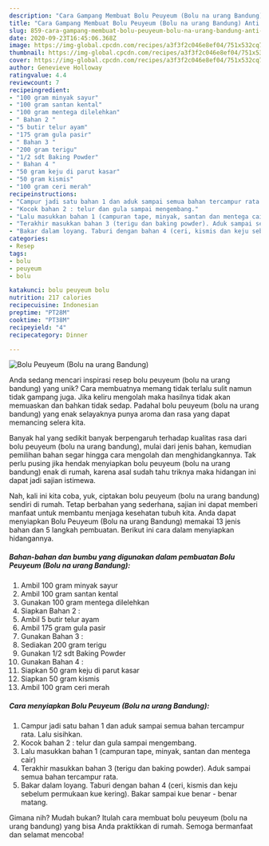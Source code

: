 ```yaml
---
description: "Cara Gampang Membuat Bolu Peuyeum (Bolu na urang Bandung) Anti Gagal"
title: "Cara Gampang Membuat Bolu Peuyeum (Bolu na urang Bandung) Anti Gagal"
slug: 859-cara-gampang-membuat-bolu-peuyeum-bolu-na-urang-bandung-anti-gagal
date: 2020-09-23T16:45:06.368Z
image: https://img-global.cpcdn.com/recipes/a3f3f2c046e8ef04/751x532cq70/bolu-peuyeum-bolu-na-urang-bandung-foto-resep-utama.jpg
thumbnail: https://img-global.cpcdn.com/recipes/a3f3f2c046e8ef04/751x532cq70/bolu-peuyeum-bolu-na-urang-bandung-foto-resep-utama.jpg
cover: https://img-global.cpcdn.com/recipes/a3f3f2c046e8ef04/751x532cq70/bolu-peuyeum-bolu-na-urang-bandung-foto-resep-utama.jpg
author: Genevieve Holloway
ratingvalue: 4.4
reviewcount: 7
recipeingredient:
- "100 gram minyak sayur"
- "100 gram santan kental"
- "100 gram mentega dilelehkan"
- " Bahan 2 "
- "5 butir telur ayam"
- "175 gram gula pasir"
- " Bahan 3 "
- "200 gram terigu"
- "1/2 sdt Baking Powder"
- " Bahan 4 "
- "50 gram keju di parut kasar"
- "50 gram kismis"
- "100 gram ceri merah"
recipeinstructions:
- "Campur jadi satu bahan 1 dan aduk sampai semua bahan tercampur rata. Lalu sisihkan."
- "Kocok bahan 2 : telur dan gula sampai mengembang."
- "Lalu masukkan bahan 1 (campuran tape, minyak, santan dan mentega cair)"
- "Terakhir masukkan bahan 3 (terigu dan baking powder). Aduk sampai semua bahan tercampur rata."
- "Bakar dalam loyang. Taburi dengan bahan 4 (ceri, kismis dan keju sebelum permukaan kue kering). Bakar sampai kue benar - benar matang."
categories:
- Resep
tags:
- bolu
- peuyeum
- bolu

katakunci: bolu peuyeum bolu 
nutrition: 217 calories
recipecuisine: Indonesian
preptime: "PT28M"
cooktime: "PT38M"
recipeyield: "4"
recipecategory: Dinner

---
```



![Bolu Peuyeum (Bolu na urang Bandung)](https://img-global.cpcdn.com/recipes/a3f3f2c046e8ef04/751x532cq70/bolu-peuyeum-bolu-na-urang-bandung-foto-resep-utama.jpg)

Anda sedang mencari inspirasi resep bolu peuyeum (bolu na urang bandung) yang unik? Cara membuatnya memang tidak terlalu sulit namun tidak gampang juga. Jika keliru mengolah maka hasilnya tidak akan memuaskan dan bahkan tidak sedap. Padahal bolu peuyeum (bolu na urang bandung) yang enak selayaknya punya aroma dan rasa yang dapat memancing selera kita.



Banyak hal yang sedikit banyak berpengaruh terhadap kualitas rasa dari bolu peuyeum (bolu na urang bandung), mulai dari jenis bahan, kemudian pemilihan bahan segar hingga cara mengolah dan menghidangkannya. Tak perlu pusing jika hendak menyiapkan bolu peuyeum (bolu na urang bandung) enak di rumah, karena asal sudah tahu triknya maka hidangan ini dapat jadi sajian istimewa.


Nah, kali ini kita coba, yuk, ciptakan bolu peuyeum (bolu na urang bandung) sendiri di rumah. Tetap berbahan yang sederhana, sajian ini dapat memberi manfaat untuk membantu menjaga kesehatan tubuh kita. Anda dapat menyiapkan Bolu Peuyeum (Bolu na urang Bandung) memakai 13 jenis bahan dan 5 langkah pembuatan. Berikut ini cara dalam menyiapkan hidangannya.

<!--inarticleads1-->

##### Bahan-bahan dan bumbu yang digunakan dalam pembuatan Bolu Peuyeum (Bolu na urang Bandung):

1. Ambil 100 gram minyak sayur
1. Ambil 100 gram santan kental
1. Gunakan 100 gram mentega dilelehkan
1. Siapkan  Bahan 2 :
1. Ambil 5 butir telur ayam
1. Ambil 175 gram gula pasir
1. Gunakan  Bahan 3 :
1. Sediakan 200 gram terigu
1. Gunakan 1/2 sdt Baking Powder
1. Gunakan  Bahan 4 :
1. Siapkan 50 gram keju di parut kasar
1. Siapkan 50 gram kismis
1. Ambil 100 gram ceri merah




<!--inarticleads2-->

##### Cara menyiapkan Bolu Peuyeum (Bolu na urang Bandung):

1. Campur jadi satu bahan 1 dan aduk sampai semua bahan tercampur rata. Lalu sisihkan.
1. Kocok bahan 2 : telur dan gula sampai mengembang.
1. Lalu masukkan bahan 1 (campuran tape, minyak, santan dan mentega cair)
1. Terakhir masukkan bahan 3 (terigu dan baking powder). Aduk sampai semua bahan tercampur rata.
1. Bakar dalam loyang. Taburi dengan bahan 4 (ceri, kismis dan keju sebelum permukaan kue kering). Bakar sampai kue benar - benar matang.




Gimana nih? Mudah bukan? Itulah cara membuat bolu peuyeum (bolu na urang bandung) yang bisa Anda praktikkan di rumah. Semoga bermanfaat dan selamat mencoba!
